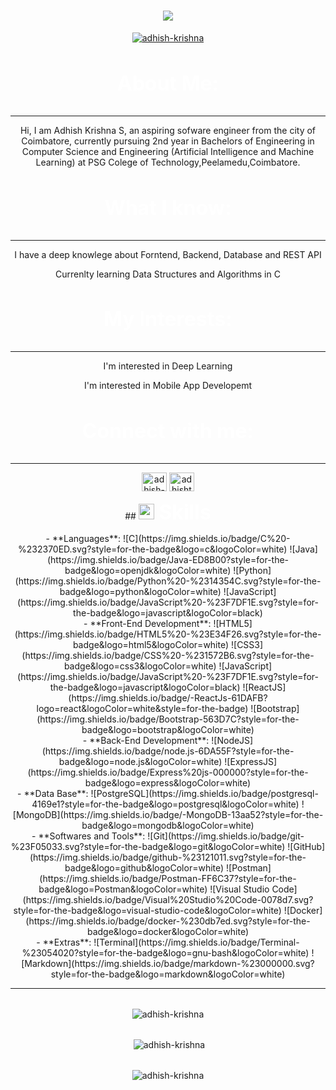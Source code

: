 <h1 align="center">
  <a href="https://git.io/typing-svg">
    <img src="https://readme-typing-svg.herokuapp.com/?lines=Hello,+There!+👋;I'm+Adhish+Krishna....;Nice+to+meet+you!&center=true&size=30">
  </a>
</h1>
<p align="center"> <a href="https://github.com/ryo-ma/github-profile-trophy"><img src="https://github-profile-trophy.vercel.app/?username=adhish-krishna" alt="adhish-krishna" /></a> </p>

<h3 align="center" style="font-size:2rem;color:white">About Me:</h3>
<hr>
<p align="center">
  Hi, I am Adhish Krishna S, an aspiring sofware engineer from the city of Coimbatore, currently pursuing 2nd year in Bachelors of Engineering in Computer Science and Engineering (Artificial Intelligence and Machine Learning) at PSG Colege of Technology,Peelamedu,Coimbatore.
</p>

<div width="100%" align="center">
<h3 align="center" style="font-size:2rem;color:white">What I know:</h3>
<hr>
  <p>I have a deep knowlege about Forntend, Backend, Database and REST API</p>
  <p>Currenlty learning Data Structures and Algorithms in C</p>
<h3 align="center" style="font-size:2rem;color:white">My Interests:</h3>
<hr>
  <p>I'm interested in Deep Learning</li>
  <p>I'm interested in Mobile App Developemt</p>
<div>

<h3 align="center" style="font-size:2rem;color:white">Connect with me:</h3>
<hr>
<p align="center">
<a href="https://linkedin.com/in/adhish-krishna-a06844298" target="blank"><img align="center" src="https://raw.githubusercontent.com/rahuldkjain/github-profile-readme-generator/master/src/images/icons/Social/linked-in-alt.svg" alt="adhish-krishna-a06844298" height="30" width="40" /></a>
<a href="https://www.leetcode.com/adhishthesak" target="blank"><img align="center" src="https://raw.githubusercontent.com/rahuldkjain/github-profile-readme-generator/master/src/images/icons/Social/leet-code.svg" alt="adhishthesak" height="30" width="40" /></a>
</p>
## <img src="https://media2.giphy.com/media/QssGEmpkyEOhBCb7e1/giphy.gif?cid=ecf05e47a0n3gi1bfqntqmob8g9aid1oyj2wr3ds3mg700bl&rid=giphy.gif" width ="25"><b style="font-size:2rem;color:white"> Skills</b>
<p align="center">
- **Languages**:
    ![C](https://img.shields.io/badge/C%20-%232370ED.svg?style=for-the-badge&logo=c&logoColor=white)
    ![Java](https://img.shields.io/badge/Java-ED8B00?style=for-the-badge&logo=openjdk&logoColor=white)
    ![Python](https://img.shields.io/badge/Python%20-%2314354C.svg?style=for-the-badge&logo=python&logoColor=white)
    ![JavaScript](https://img.shields.io/badge/JavaScript%20-%23F7DF1E.svg?style=for-the-badge&logo=javascript&logoColor=black)
<br>
- **Front-End Development**:
  ![HTML5](https://img.shields.io/badge/HTML5%20-%23E34F26.svg?style=for-the-badge&logo=html5&logoColor=white)
  ![CSS3](https://img.shields.io/badge/CSS%20-%231572B6.svg?style=for-the-badge&logo=css3&logoColor=white)
  ![JavaScript](https://img.shields.io/badge/JavaScript%20-%23F7DF1E.svg?style=for-the-badge&logo=javascript&logoColor=black)
  ![ReactJS](https://img.shields.io/badge/-ReactJs-61DAFB?logo=react&logoColor=white&style=for-the-badge)
  ![Bootstrap](https://img.shields.io/badge/Bootstrap-563D7C?style=for-the-badge&logo=bootstrap&logoColor=white)
<br>
- **Back-End Development**:
    ![NodeJS](https://img.shields.io/badge/node.js-6DA55F?style=for-the-badge&logo=node.js&logoColor=white)
    ![ExpressJS](https://img.shields.io/badge/Express%20js-000000?style=for-the-badge&logo=express&logoColor=white)
<br>
- **Data Base**:
    ![PostgreSQL](https://img.shields.io/badge/postgresql-4169e1?style=for-the-badge&logo=postgresql&logoColor=white)
    ![MongoDB](https://img.shields.io/badge/-MongoDB-13aa52?style=for-the-badge&logo=mongodb&logoColor=white)
<br>
- **Softwares and Tools**:
    ![Git](https://img.shields.io/badge/git-%23F05033.svg?style=for-the-badge&logo=git&logoColor=white)
    ![GitHub](https://img.shields.io/badge/github-%23121011.svg?style=for-the-badge&logo=github&logoColor=white)
    ![Postman](https://img.shields.io/badge/Postman-FF6C37?style=for-the-badge&logo=Postman&logoColor=white)
    ![Visual Studio Code](https://img.shields.io/badge/Visual%20Studio%20Code-0078d7.svg?style=for-the-badge&logo=visual-studio-code&logoColor=white)
    ![Docker](https://img.shields.io/badge/docker-%230db7ed.svg?style=for-the-badge&logo=docker&logoColor=white)
<br>
- **Extras**:
    ![Terminal](https://img.shields.io/badge/Terminal-%23054020?style=for-the-badge&logo=gnu-bash&logoColor=white)
    ![Markdown](https://img.shields.io/badge/markdown-%23000000.svg?style=for-the-badge&logo=markdown&logoColor=white)
</p>
<hr>

<p style="display:flex;justify-content:center;margin-bottom:2rem;margin-top:2rem;"><img align="center" src="https://github-readme-stats.vercel.app/api/top-langs?username=Adhish-Krishna&show_icons=true&locale=en&layout=compact" alt="adhish-krishna" /></p>

<p style="display:flex;justify-content:center;margin-bottom:2rem">&nbsp;<img align="center" src="https://github-readme-stats.vercel.app/api?username=adhish-krishna&show_icons=true&locale=en" alt="adhish-krishna" /></p>

<p style="display:flex;justify-content:center"><img align="center" src="https://github-readme-streak-stats.herokuapp.com/?user=adhish-krishna&" alt="adhish-krishna" /></p>
